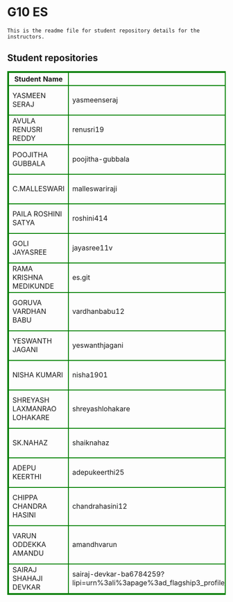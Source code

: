 # G10 ES
    This is the readme file for student repository details for the instructors.
## Student repositories 
<table style="border : 2px solid green; width:100%;">
<tr >
<th style="border : 2px solid green;">Student Name</th>
<th style="border : 2px solid green;">GitHub Username</th>
<th style="border : 2px solid green;">Repository link</th>
</tr>
<tr style="border : 2px solid green;">
<td style="border : 2px solid green;">YASMEEN SERAJ</td> 

<td style="border : 2px solid green;">yasmeenseraj</td> 

<td style="border : 2px solid green;">https://github.com/sure-trust/YASMEEN-SERAJ-g10-es</td> 
</tr>

<tr style="border : 2px solid green;">
<td style="border : 2px solid green;">AVULA RENUSRI REDDY</td> 

<td style="border : 2px solid green;">renusri19</td> 

<td style="border : 2px solid green;">https://github.com/sure-trust/AVULA-RENUSRI-REDDY-g10-es</td> 
</tr>

<tr style="border : 2px solid green;">
<td style="border : 2px solid green;">POOJITHA GUBBALA</td> 

<td style="border : 2px solid green;">poojitha-gubbala</td> 

<td style="border : 2px solid green;">https://github.com/sure-trust/POOJITHA-GUBBALA-g10-es</td> 
</tr>

<tr style="border : 2px solid green;">
<td style="border : 2px solid green;">C.MALLESWARI</td> 

<td style="border : 2px solid green;">malleswariraji</td> 

<td style="border : 2px solid green;">https://github.com/sure-trust/C.MALLESWARI-g10-es</td> 
</tr>

<tr style="border : 2px solid green;">
<td style="border : 2px solid green;">PAILA ROSHINI SATYA</td> 

<td style="border : 2px solid green;">roshini414</td> 

<td style="border : 2px solid green;">https://github.com/sure-trust/PAILA-ROSHINI-SATYA-g10-es</td> 
</tr>

<tr style="border : 2px solid green;">
<td style="border : 2px solid green;">GOLI JAYASREE</td> 

<td style="border : 2px solid green;">jayasree11v</td> 

<td style="border : 2px solid green;">https://github.com/sure-trust/GOLI-JAYASREE-g10-es</td> 
</tr>

<tr style="border : 2px solid green;">
<td style="border : 2px solid green;">RAMA KRISHNA MEDIKUNDE</td> 

<td style="border : 2px solid green;">es.git</td> 

<td style="border : 2px solid green;">https://github.com/sure-trust/RAMA-KRISHNA-MEDIKUNDE-g10-es</td> 
</tr>

<tr style="border : 2px solid green;">
<td style="border : 2px solid green;">GORUVA VARDHAN BABU</td> 

<td style="border : 2px solid green;">vardhanbabu12</td> 

<td style="border : 2px solid green;">https://github.com/sure-trust/GORUVA-VARDHAN-BABU-g10-es</td> 
</tr>

<tr style="border : 2px solid green;">
<td style="border : 2px solid green;">YESWANTH JAGANI</td> 

<td style="border : 2px solid green;">yeswanthjagani</td> 

<td style="border : 2px solid green;">https://github.com/sure-trust/YESWANTH-JAGANI-g10-es</td> 
</tr>

<tr style="border : 2px solid green;">
<td style="border : 2px solid green;">NISHA KUMARI</td> 

<td style="border : 2px solid green;">nisha1901</td> 

<td style="border : 2px solid green;">https://github.com/sure-trust/NISHA-KUMARI-g10-es</td> 
</tr>

<tr style="border : 2px solid green;">
<td style="border : 2px solid green;">SHREYASH LAXMANRAO LOHAKARE</td> 

<td style="border : 2px solid green;">shreyashlohakare</td> 

<td style="border : 2px solid green;">https://github.com/sure-trust/SHREYASH-LAXMANRAO-LOHAKARE-g10-es</td> 
</tr>

<tr style="border : 2px solid green;">
<td style="border : 2px solid green;">SK.NAHAZ</td> 

<td style="border : 2px solid green;">shaiknahaz</td> 

<td style="border : 2px solid green;">https://github.com/sure-trust/SK.NAHAZ-g10-es</td> 
</tr>

<tr style="border : 2px solid green;">
<td style="border : 2px solid green;">ADEPU KEERTHI</td> 

<td style="border : 2px solid green;">adepukeerthi25</td> 

<td style="border : 2px solid green;">https://github.com/sure-trust/ADEPU-KEERTHI-g10-es</td> 
</tr>

<tr style="border : 2px solid green;">
<td style="border : 2px solid green;">CHIPPA CHANDRA HASINI</td> 

<td style="border : 2px solid green;">chandrahasini12</td> 

<td style="border : 2px solid green;">https://github.com/sure-trust/CHIPPA-CHANDRA-HASINI-g10-es</td> 
</tr>

<tr style="border : 2px solid green;">
<td style="border : 2px solid green;">VARUN ODDEKKA AMANDU</td> 

<td style="border : 2px solid green;">amandhvarun</td> 

<td style="border : 2px solid green;">https://github.com/sure-trust/VARUN-ODDEKKA-AMANDU-g10-es</td> 
</tr>

<tr style="border : 2px solid green;">
<td style="border : 2px solid green;">SAIRAJ SHAHAJI DEVKAR</td> 

<td style="border : 2px solid green;">sairaj-devkar-ba6784259?lipi=urn%3ali%3apage%3ad_flagship3_profile_view_base_contact_details%3buym%2bettkso2brrg4rnenea%3d%3d</td> 

<td style="border : 2px solid green;">https://github.com/sure-trust/SAIRAJ-SHAHAJI-DEVKAR-g10-es</td> 
</tr>
